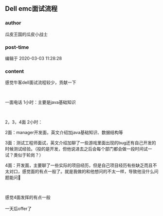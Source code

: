## Dell emc面试流程
### author 
瓜皮王国的瓜皮小战士
### post-time 

编辑于  2020-03-03 11:28:28
### content 
<div class="post-topic-des nc-post-content">
 <p>
  感觉牛客dell面试流程较少，贡献一下
 </p>
 <p>
  <br/>
 </p>
 <p>
  一面电话 1小时：主要是java基础知识
 </p>
 <p>
  <br/>
 </p>
 <p>
  2，3，4面 2小时：
 </p>
 <p>
  2面：manager开发面，英文介绍加java基础知识、数据结构等
 </p>
 <p>
  3面：测试工程师面试，英文介绍加聊了一些游戏里面出现的bug还有自己开发的时候测试经验。（投的是开发，但他说进去之后会每个部门都会做一段时间试一试？类似于轮岗？）
 </p>
 <p>
  4面：开发面，主要聊了一些实际的项目经历，但是自己项目经历有些缺乏而且不太对口，感觉面的有点一般了。就是我做的和他想问的不太一样，导致他没什么问题能问🤣
 </p>
 <p>
  <br/>
 </p>
 <div>
  感觉4面发挥的有点一般
 </div>
 <div>
  <br/>
 </div>
 <div>
  一天后offer了
 </div>
</div>
